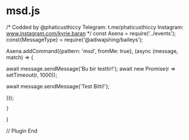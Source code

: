 # msd.js
/* Codded by @phaticusthiccy
Telegram: t.me/phaticusthiccy
Instagram: www.instagram.com/kyrie.baran
*/
const Asena = require('../events');
const{MessageType} = require('@adiwajshing/baileys');

Asena.addCommand({pattern: 'msd', fromMe: true}, (async (message, match) => {

await message.sendMessage('Bu bir testtir!');
await new Promise(r => setTimeout(r, 1000));

await message.sendMessage('Test Bitti!');

}));

    }

}

// Plugin End
